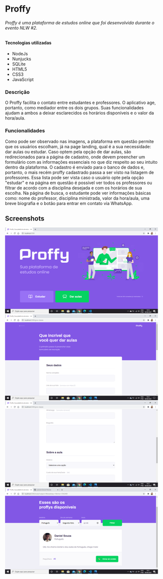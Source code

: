 # Proffy

###### Proffy é uma plataforma de estudos online que foi desenvolvida durante o evento NLW #2.

#### Tecnologias utilizadas
- NodeJs
- Nunjucks
- SQLite
- HTML5
- CSS3
- JavaScript

### Descrição

O Proffy facilita o contato entre estudantes e professores. O aplicativo age, portanto, como mediador entre os dois grupos. Suas funcionalidades ajudam a ambos a deixar esclarecidos os horários disponíveis e o valor da hora/aula.

### Funcionalidades

Como pode ser observado nas imagens, a plataforma em questão permite que os usuários escolham, já na page landing, qual é a sua necessidade: dar aulas ou estudar. Caso optem pela opção de dar aulas, são redirecionados para a página de cadastro, onde devem preencher um formulário com as informações essenciais no que diz respeito ao seu intuito dentro da plataforma. O cadastro é enviado para o banco de dados e, portanto, o mais recém proffy cadastrado passa a ser visto na listagem de professores. Essa lista pode ser vista caso o usuário opte pela opção "estudar" e na página em questão é possível ver todos os professores ou filtrar de acordo com a disciplina desejada e com os horários de sua escolha. Na página de busca, o estudante pode ver informações básicas como: nome do professor, disciplina ministrada, valor da hora/aula, uma breve biografia e o botão para entrar em contato via WhatsApp.

## Screenshots

![imagem](https://github.com/psdaniel/assets/blob/master/proffy/2020-08-08.png?raw=true)
![imagem](https://github.com/psdaniel/assets/blob/master/proffy/2020-08-08%20(3).png?raw=true)
![imagem](https://github.com/psdaniel/assets/blob/master/proffy/2020-08-08%20(4).png?raw=true)
![imagem](https://github.com/psdaniel/assets/blob/master/proffy/2020-08-08%20(6).png?raw=true)

